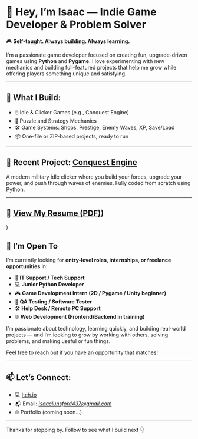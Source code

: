 # 👋 Hey, I’m Isaac — Indie Game Developer & Problem Solver

🎮 **Self-taught. Always building. Always learning.**

I'm a passionate game developer focused on creating fun, upgrade-driven games using **Python** and **Pygame**. I love experimenting with new mechanics and building full-featured projects that help me grow while offering players something unique and satisfying.

---

## 🧰 What I Build:
- 🖱️ Idle & Clicker Games (e.g., Conquest Engine)
- 🧠 Puzzle and Strategy Mechanics
- 🛠️ Game Systems: Shops, Prestige, Enemy Waves, XP, Save/Load
- 📦 One-file or ZIP-based projects, ready to run

---

## 🚀 Recent Project: [Conquest Engine](https://isaaclunsford437.itch.io/conquest-engine)
A modern military idle clicker where you build your forces, upgrade your power, and push through waves of enemies. Fully coded from scratch using Python.

---

## 📄 [View My Resume (PDF)](https://drive.google.com/file/d/1dOnDoUOb56K5q7ZEgTYJ5CEz8qt4oxiE/view?usp=sharing))
)

## 🤝 I’m Open To

I’m currently looking for **entry-level roles, internships, or freelance opportunities** in:

- 🧠 **IT Support / Tech Support**
- 💻 **Junior Python Developer**
- 🎮 **Game Development Intern (2D / Pygame / Unity beginner)**
- 🧪 **QA Testing / Software Tester**
- 🛠️ **Help Desk / Remote PC Support**
- 🌐 **Web Development (Frontend/Backend in training)**

I’m passionate about technology, learning quickly, and building real-world projects — and I’m looking to grow by working with others, solving problems, and making useful or fun things.

Feel free to reach out if you have an opportunity that matches!


---

## 📫 Let’s Connect:
- 💻 [Itch.io]([https://your-itch-link-here](https://isaaclunsford437.itch.io/))
- 📬 Email: *isaaclunsford437@gmail.com*
- 🌐 Portfolio (coming soon...)

---

Thanks for stopping by. Follow to see what I build next 👇
